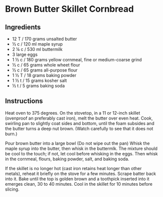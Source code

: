 # Brown Butter Skillet Cornbread

## Ingredients
* 12 T / 170 grams unsalted butter
* ½ c / 120 ml maple syrup
* 2 ¼ c / 530 ml buttermilk
* 3 large eggs
* 1 ½ c / 180 grams yellow cornmeal, fine or medium-coarse grind
* ½ c / 65 grams whole wheet flour
* ½ c / 65 grams all-purpose flour
* 1 ½ T / 18 grams baking powder
* 1 ½ t / 15 grams kosher salt
* ½ t / 5 grams baking soda

## Instructions
Heat oven to 375 degrees. On the stovetop, in a 11 or 12-inch skillet (ovenproof an preferably cast iron), 
melt the butter over even heat. Cook, swirling pan to slightly coat sides and bottom, until the foam subsides
and the butter turns a deep nut brown. (Watch carefully to see that it does not burn.)

Pour brown butter into a large bowl (Do not wipe out the pan) Whisk the maple syrup into the butter, then
whisk in the buttermlk. The mixture should be cool to the touch; if not, let cool before whisking in the eggs.
Then whisk in the cornmeal, flours, baking powder, salt, and baking soda.

If the skillet is no longer hot (cast iron retains heat longer than other metals), reheat it briefly on the
stove for a few minutes. Scrape batter back into it. Bake until the top is golden brown and a toothpick
inserted into it emerges clean, 30 to 40 minutes. Cool in the skillet for 10 minutes before slicing.

